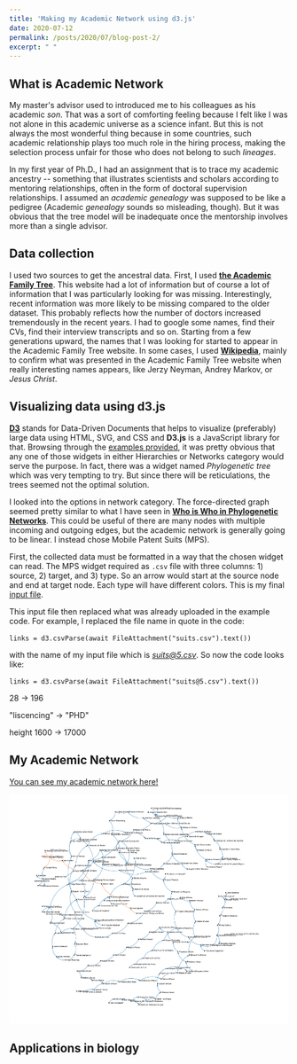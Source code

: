 ```yaml
---
title: 'Making my Academic Network using d3.js'
date: 2020-07-12
permalink: /posts/2020/07/blog-post-2/
excerpt: " "
---
```



## What is Academic Network

My master's advisor used to introduced me to his colleagues as his academic *son*. That was a sort of comforting feeling because I felt like I was not alone in this academic universe as a science infant. But this is not always the most wonderful thing because in some countries, such academic relationship plays too much role in the hiring process, making the selection process unfair for those who does not belong to such *lineages*. 

In my first year of Ph.D., I had an assignment that is to trace my academic ancestry -- something that illustrates scientists and scholars according to mentoring relationships, often in the form of doctoral supervision relationships. I assumed an *academic genealogy* was supposed to be like a pedigree (Academic *genealogy* sounds so misleading, though). But it was obvious that the tree model will be inadequate once the mentorship involves more than a single advisor.



## Data collection

I used two sources to get the ancestral data. First, I used [**the Academic Family Tree**](https://academictree.org). This website had a lot of information but of course a lot of information that I was particularly looking for was missing. Interestingly, recent information was more likely to be missing compared to the older dataset. This probably reflects how the number of doctors increased tremendously in the recent years. I had to google some names, find their CVs, find their interview transcripts and so on. Starting from a few generations upward, the names that I was looking for started to appear in the Academic Family Tree website. In some cases, I used [**Wikipedia**](https://en.wikipedia.org/wiki/Main_Page), mainly to confirm what was presented in the Academic Family Tree website when really interesting names appears, like Jerzy Neyman, Andrey Markov, or *Jesus Christ*.


## Visualizing data using d3.js

[**D3**](https://d3js.org) stands for Data-Driven Documents that helps to visualize (preferably) large data using HTML, SVG, and CSS and **D3.js** is a JavaScript library for that. Browsing through the [examples provided](https://observablehq.com/@d3/gallery), it was pretty obvious that any one of those widgets in either Hierarchies or Networks category would serve the purpose. In fact, there was a widget named *Phylogenetic tree* which was very tempting to try. But since there will be reticulations, the trees seemed not the optimal solution.

I looked into the options in network category. The force-directed graph seemed pretty similar to what I have seen in [**Who is Who in Phylogenetic Networks**](https://phylnet.univ-mlv.fr/keywords.php#authorsandkeywords).  This could be useful of there are many nodes with multiple incoming and outgoing edges, but the academic network is generally going to be linear. I instead chose Mobile Patent Suits (MPS). 

First, the collected data must be formatted in a way that the chosen widget can read. The MPS widget required as ``.csv`` file with three columns: 1) source, 2) target, and 3) type. So an arrow would start at the source node and end at target node. Each type will have different colors. This is my final  <a href="/photograph/suits@5.csv" target="_blank">input file</a>.

This input file then replaced what was already uploaded in the example code. For example, I replaced the file name in quote in the code:

```
links = d3.csvParse(await FileAttachment("suits.csv").text())
```

with the name of my input file which is *suits@5.csv*. So now the code looks like:

```
links = d3.csvParse(await FileAttachment("suits@5.csv").text())
```

28 -> 196


"liscencing" -> "PHD"

height 1600 -> 17000



## My Academic Network

<p><a href="/photograph/academictree.html" target="_blank">You can see my academic network here!</a></p>

![](/photograph/academictree.png)



## Applications in biology


